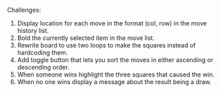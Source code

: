 Challenges:
  1. Display location for each move in the format (col, row) in the move history list.
  2. Bold the currently selected item in the move list.
  3. Rewrite board to use two loops to make the squares instead of hardcoding them.
  4. Add toggle button that lets you sort the moves in either ascending or descending order.
  5. When someone wins highlight the three squares that caused the win. 
  6. When no one wins display a message about the result being a draw.

